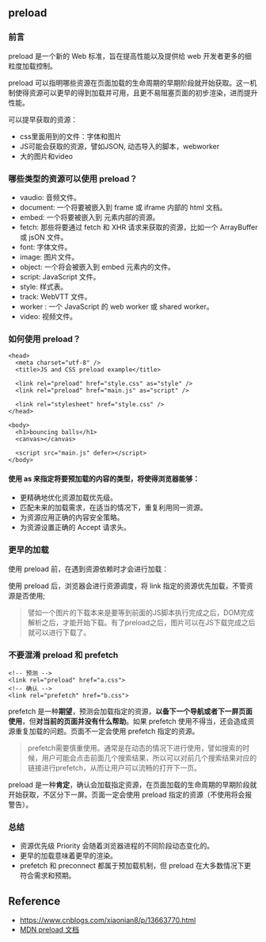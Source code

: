 ## preload

### 前言
preload 是一个新的 Web 标准，旨在提高性能以及提供给 web 开发者更多的细粒度加载控制。

preload 可以指明哪些资源在页面加载的生命周期的早期阶段就开始获取。这一机制使得资源可以更早的得到加载并可用，且更不易阻塞页面的初步渲染，进而提升性能。

可以提早获取的资源：
- css里面用到的文件：字体和图片
- JS可能会获取的资源，譬如JSON, 动态导入的脚本，webworker
- 大的图片和video

### 哪些类型的资源可以使用 preload？
- vaudio: 音频文件。
- document: 一个将要被嵌入到 frame 或 iframe 内部的 html 文档。
- embed: 一个将要被嵌入到 <embed> 元素内部的资源。
- fetch: 那些将要通过 fetch 和 XHR 请求来获取的资源，比如一个 ArrayBuffer 或 jsON 文件。
- font: 字体文件。
- image: 图片文件。
- object: 一个将会被嵌入到 embed 元素内的文件。
- script: JavaScript 文件。
- style: 样式表。
- track: WebVTT 文件。
- worker : 一个 JavaScript 的 web worker 或 shared worker。
- video: 视频文件。

### 如何使用 preload？
```
<head>
  <meta charset="utf-8" />
  <title>JS and CSS preload example</title>

  <link rel="preload" href="style.css" as="style" />
  <link rel="preload" href="main.js" as="script" />

  <link rel="stylesheet" href="style.css" />
</head>

<body>
  <h1>bouncing balls</h1>
  <canvas></canvas>

  <script src="main.js" defer></script>
</body>
```

####  使用 as 来指定将要预加载的内容的类型，将使得浏览器能够：  

- 更精确地优化资源加载优先级。
- 匹配未来的加载需求，在适当的情况下，重复利用同一资源。
- 为资源应用正确的内容安全策略。
- 为资源设置正确的 Accept 请求头。

### 更早的加载
使用 preload 前，在遇到资源依赖时才会进行加载：

使用 preload 后，浏览器会进行资源调度，将 link 指定的资源优先加载，不管资源是否使用; 
> 譬如一个图片的下载本来是要等到前面的JS脚本执行完成之后，DOM完成解析之后，才能开始下载。有了preload之后，图片可以在JS下载完成之后就可以进行下载了。

### 不要混淆 preload 和 prefetch
```
<!-- 预测 -->
<link rel="preload" href="a.css">
<!-- 确认 --> 
<link rel="prefetch" href="b.css">
```
prefetch 是一种**期望**，预测会加载指定的资源，**以备下一个导航或者下一屏页面使用**，但**对当前的页面并没有什么帮助**。如果 prefetch 使用不得当，还会造成资源重复加载的问题。页面不一定会使用 prefetch 指定的资源。
> prefetch需要慎重使用。通常是在动态的情况下进行使用，譬如搜索的时候，用户可能会点击前面几个搜索结果，所以可以对前几个搜索结果对应的链接进行prefetch，从而让用户可以流畅的打开下一页。

preload 是一种**肯定**，确认会加载指定资源，在页面加载的生命周期的早期阶段就开始获取，不区分下一屏。页面一定会使用 preload 指定的资源（不使用将会报警告）。

### 总结
- 资源优先级 Priority 会随着浏览器进程的不同阶段动态变化的。
- 更早的加载意味着更早的渲染。
- prefetch 和 preconnect 都属于预加载机制，但 preload 在大多数情况下更符合需求和预期。

## Reference 
- https://www.cnblogs.com/xiaonian8/p/13663770.html
- [MDN preload 文档](https://developer.mozilla.org/en-US/docs/Web/HTML/Link_types/preload)